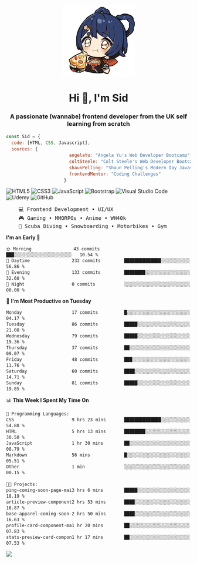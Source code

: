 <p align="center">
<img align="center" src="imgs/HuTaoPizza.gif" alt="Logo">
</p>
<h1 align="center">Hi 👋, I'm Sid</h1>
<h3 align="center">A passionate (wannabe) frontend developer from the UK self learning from scratch</h3>


```javascript
const Sid = {
  code: [HTML, CSS, Javascript],
  sources: {
                        angelaYu: "Angela Yu's Web Developer Bootcamp",
                        coltSteele: "Colt Steele's Web Developer Bootcamp",
                        shaunPelling: "Shaun Pelling's Modern Day Javascript",
                        frontendMentor: "Coding Challenges"
                      }
```

![HTML5](https://img.shields.io/badge/html5-%23E34F26.svg?style=for-the-badge&logo=html5&logoColor=white)
![CSS3](https://img.shields.io/badge/css3-%231572B6.svg?style=for-the-badge&logo=css3&logoColor=white)
![JavaScript](https://img.shields.io/badge/javascript-%23323330.svg?style=for-the-badge&logo=javascript&logoColor=%23F7DF1E)
![Bootstrap](https://img.shields.io/badge/bootstrap-%238511FA.svg?style=for-the-badge&logo=bootstrap&logoColor=white)
![Visual Studio Code](https://img.shields.io/badge/Visual%20Studio%20Code-0078d7.svg?style=for-the-badge&logo=visual-studio-code&logoColor=white)
![Udemy](https://img.shields.io/badge/Udemy-A435F0?style=for-the-badge&logo=Udemy&logoColor=white)
![GitHub](https://img.shields.io/badge/github-%23121011.svg?style=for-the-badge&logo=github&logoColor=white)

<pre>
    💻 Frontend Development • UI/UX 
    🎮 Gaming • MMORPGs • Anime • WH40k
    💪 Scuba Diving • Snowboarding • Motorbikes • Gym
</pre>

<!--START_SECTION:waka-->
**I'm an Early 🐤** 

```text
🌞 Morning                43 commits          ███░░░░░░░░░░░░░░░░░░░░░░   10.54 % 
🌆 Daytime                232 commits         ██████████████░░░░░░░░░░░   56.86 % 
🌃 Evening                133 commits         ████████░░░░░░░░░░░░░░░░░   32.60 % 
🌙 Night                  0 commits           ░░░░░░░░░░░░░░░░░░░░░░░░░   00.00 % 
```
📅 **I'm Most Productive on Tuesday** 

```text
Monday                   17 commits          █░░░░░░░░░░░░░░░░░░░░░░░░   04.17 % 
Tuesday                  86 commits          █████░░░░░░░░░░░░░░░░░░░░   21.08 % 
Wednesday                79 commits          █████░░░░░░░░░░░░░░░░░░░░   19.36 % 
Thursday                 37 commits          ██░░░░░░░░░░░░░░░░░░░░░░░   09.07 % 
Friday                   48 commits          ███░░░░░░░░░░░░░░░░░░░░░░   11.76 % 
Saturday                 60 commits          ████░░░░░░░░░░░░░░░░░░░░░   14.71 % 
Sunday                   81 commits          █████░░░░░░░░░░░░░░░░░░░░   19.85 % 
```


📊 **This Week I Spent My Time On** 

```text
💬 Programming Languages: 
CSS                      9 hrs 23 mins       ██████████████░░░░░░░░░░░   54.88 % 
HTML                     5 hrs 13 mins       ████████░░░░░░░░░░░░░░░░░   30.50 % 
JavaScript               1 hr 30 mins        ██░░░░░░░░░░░░░░░░░░░░░░░   08.79 % 
Markdown                 56 mins             █░░░░░░░░░░░░░░░░░░░░░░░░   05.51 % 
Other                    1 min               ░░░░░░░░░░░░░░░░░░░░░░░░░   00.15 % 

🐱‍💻 Projects: 
ping-coming-soon-page-mai3 hrs 6 mins        █████░░░░░░░░░░░░░░░░░░░░   18.19 % 
article-preview-component2 hrs 53 mins       ████░░░░░░░░░░░░░░░░░░░░░   16.87 % 
base-apparel-coming-soon-2 hrs 50 mins       ████░░░░░░░░░░░░░░░░░░░░░   16.63 % 
profile-card-component-ma1 hr 20 mins        ██░░░░░░░░░░░░░░░░░░░░░░░   07.83 % 
stats-preview-card-compon1 hr 17 mins        ██░░░░░░░░░░░░░░░░░░░░░░░   07.53 % 
```


<!--END_SECTION:waka-->

<a href="">![](https://komarev.com/ghpvc/?username=sedaryildirim&style=for-the-badge)</a>
